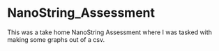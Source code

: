 # NanoString_Assessment
This was a take home NanoString Assessment where I was tasked with making some graphs out of a csv.
